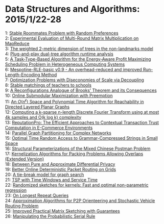 # Data Structures and Algorithms: 2015/1/22-28  
1: [Stable Roommates Problem with Random Preferences](https://doi.org/10.48550/arXiv.1401.5269)  
2: [Experimental Evaluation of Multi-Round Matrix Multiplication on  MapReduce](https://doi.org/10.48550/arXiv.1408.2858)  
3: [The weighted 2-metric dimension of trees in the non-landmarks model](https://doi.org/10.48550/arXiv.1501.05197)  
4: [Plug-and-play dual-tree algorithm runtime analysis](https://doi.org/10.48550/arXiv.1501.05222)  
5: [A Task-Type-Based Algorithm for the Energy-Aware Profit Maximizing  Scheduling Problem in Heterogeneous Computing Systems](https://doi.org/10.48550/arXiv.1501.05414)  
6: [Mespotine-RLE-basic v0.9 - An overhead-reduced and improved  Run-Length-Encoding Method](https://doi.org/10.48550/arXiv.1501.05542)  
7: [Optimization Problems with Diseconomies of Scale via Decoupling](https://doi.org/10.48550/arXiv.1404.3248)  
8: [Stable matchings of teachers to schools](https://doi.org/10.48550/arXiv.1501.05547)  
9: [A Reconfigurations Analogue of Brooks' Theorem and its Consequences](https://doi.org/10.48550/arXiv.1501.05800)  
10: [Online Submodular Maximization with Preemption](https://doi.org/10.48550/arXiv.1501.05801)  
11: [An $O(n^{\epsilon})$ Space and Polynomial Time Algorithm for  Reachability in Directed Layered Planar Graphs](https://doi.org/10.48550/arXiv.1501.05828)  
12: [Computing a k-sparse n-length Discrete Fourier Transform using at most  4k samples and O(k log k) complexity](https://doi.org/10.48550/arXiv.1305.0870)  
13: [ReputationPro: The Efficient Approaches to Contextual Transaction Trust  Computation in E-Commerce Environments](https://doi.org/10.48550/arXiv.1311.6543)  
14: [Parallel Graph Partitioning for Complex Networks](https://doi.org/10.48550/arXiv.1404.4797)  
15: [Optimal Time Random Access to Grammar-Compressed Strings in Small Space](https://doi.org/10.48550/arXiv.1410.4701)  
16: [Structural Parameterizations of the Mixed Chinese Postman Problem](https://doi.org/10.48550/arXiv.1410.5191)  
17: [Kernelization Algorithms for Packing Problems Allowing Overlaps  (Extended Version)](https://doi.org/10.48550/arXiv.1411.6915)  
18: [Between Pure and Approximate Differential Privacy](https://doi.org/10.48550/arXiv.1501.06095)  
19: [Better Online Deterministic Packet Routing on Grids](https://doi.org/10.48550/arXiv.1501.06140)  
20: [A tie-break model for graph search](https://doi.org/10.48550/arXiv.1501.06148)  
21: [TSP with Time Windows and Service Time](https://doi.org/10.48550/arXiv.1501.06158)  
22: [Randomized sketches for kernels: Fast and optimal non-parametric  regression](https://doi.org/10.48550/arXiv.1501.06195)  
23: [On Longest Repeat Queries](https://doi.org/10.48550/arXiv.1501.06259)  
24: [Approximation Algorithms for P2P Orienteering and Stochastic Vehicle  Routing Problem](https://doi.org/10.48550/arXiv.1501.06515)  
25: [Improved Practical Matrix Sketching with Guarantees](https://doi.org/10.48550/arXiv.1501.06561)  
26: [Manipulating the Probabilistic Serial Rule](https://doi.org/10.48550/arXiv.1501.06626)  